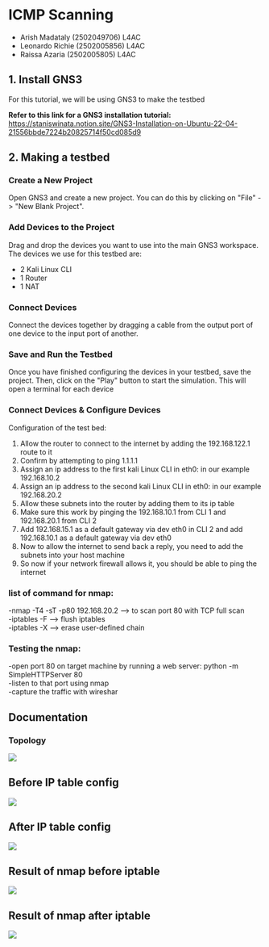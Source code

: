 # ICMP Scanning
* Arish Madataly (2502049706) L4AC
* Leonardo Richie (2502005856) L4AC
* Raissa Azaria (2502005805) L4AC

## 1. Install GNS3
For this tutorial, we will be using GNS3 to make the testbed

**Refer to this link for a GNS3 installation tutorial:** <br />
https://staniswinata.notion.site/GNS3-Installation-on-Ubuntu-22-04-21556bbde7224b20825714f50cd085d9

## 2. Making a testbed
### Create a New Project
Open GNS3 and create a new project. You can do this by clicking on "File" -> "New Blank Project".

### Add Devices to the Project
Drag and drop the devices you want to use into the main GNS3 workspace.
The devices we use for this testbed are:
* 2 Kali Linux CLI
* 1 Router
* 1 NAT

### Connect Devices
Connect the devices together by dragging a cable from the output port of one device to the input port of another.


### Save and Run the Testbed 
Once you have finished configuring the devices in your testbed, save the project. Then, click on the "Play" button to start the simulation. This will open a terminal for each device

### Connect Devices & Configure Devices
Configuration of the test bed:
1. Allow the router to connect to the internet by adding the 192.168.122.1 route to it
2. Confirm by attempting to ping 1.1.1.1
3. Assign an ip address to the first kali Linux CLI in eth0: in our example 192.168.10.2
4. Assign an ip address to the second kali Linux CLI in eth0: in our example 192.168.20.2
5. Allow these subnets into the router by adding them to its ip table
6. Make sure this work by pinging the 192.168.10.1 from CLI 1 and 192.168.20.1 from CLI 2
7. Add 192.168.15.1  as a default gateway via dev eth0 in CLI 2 and add 192.168.10.1  as a default gateway via dev eth0
8. Now to allow the internet to send back a reply, you need to add the subnets into your host machine
9. So now if your network firewall allows it, you should be able to ping the internet

### list of command for nmap:
-nmap -T4 -sT -p80 192.168.20.2 --> to scan port 80 with TCP full scan <br />
-iptables -F --> flush iptables <br />
-iptables -X --> erase user-defined chain  <br />
### Testing the nmap:
-open port 80 on target machine by running a web server: python -m SimpleHTTPServer 80 <br />
-listen to that port using nmap <br />
-capture the traffic with wireshar <br />

## Documentation
### Topology
<img src="https://cdn.discordapp.com/attachments/1109466596738613291/1109845230502547617/image.png">

## Before IP table config
<img src="https://cdn.discordapp.com/attachments/1109466596738613291/1109857218653868133/image.png">

## After IP table config
<img src ="https://cdn.discordapp.com/attachments/1109466596738613291/1109855577540136980/image.png">

## Result of nmap before iptable
<img src ="https://cdn.discordapp.com/attachments/1109466596738613291/1109902015884173372/image.png">

## Result of nmap after iptable 
<img src ="https://cdn.discordapp.com/attachments/1109466596738613291/1109902285611483147/image.png">
        
